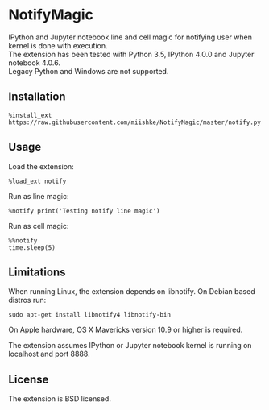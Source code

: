 # NotifyMagic
IPython and Jupyter notebook line and cell magic for notifying user when kernel is done with execution.
<br>
The extension has been tested with Python 3.5, IPython 4.0.0 and Jupyter notebook 4.0.6.
<br>
Legacy Python and Windows are not supported.

## Installation
    %install_ext https://raw.githubusercontent.com/miishke/NotifyMagic/master/notify.py

## Usage
Load the extension:

    %load_ext notify

Run as line magic:

    %notify print('Testing notify line magic')

Run as cell magic:

    %%notify
    time.sleep(5)

## Limitations
When running Linux, the extension depends on libnotify. On Debian based distros run:

    sudo apt-get install libnotify4 libnotify-bin

On Apple hardware, OS X Mavericks version 10.9 or higher is required.

The extension assumes IPython or Jupyter notebook kernel is running on localhost and port 8888.

## License
The extension is BSD licensed.
